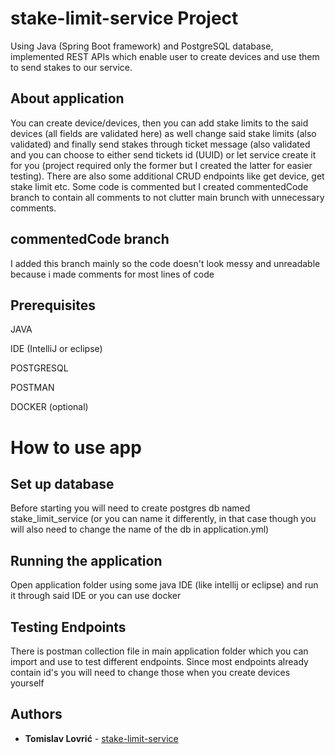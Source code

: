 # stake-limit-service Project

Using Java (Spring Boot framework) and PostgreSQL database, implemented REST APIs which enable user to create devices and use them to send stakes to our service.

## About application
You can create device/devices, then you can add stake limits to the said devices (all fields are validated here) as well change said stake limits (also validated) and finally send stakes through ticket message (also validated and you can choose to either send tickets id (UUID) or let service create it for you (project required only the former but I created the latter for easier testing). There are also some additional CRUD endpoints like get device, get stake limit etc. Some code is commented but I created commentedCode branch to contain all comments to not clutter main brunch with unnecessary comments.

## commentedCode branch
I added this branch mainly so the code doesn't look messy and unreadable because i made comments for most lines of code

## Prerequisites

JAVA

IDE (IntelliJ or eclipse)

POSTGRESQL

POSTMAN

DOCKER (optional)

# How to use app

## Set up database
Before starting you will need to create postgres db named stake_limit_service (or you can name it differently, in that case though you will also need to change the name of the db in application.yml)

## Running the application
Open application folder using some java IDE (like intellij or eclipse) and run it through said IDE or you can use docker

## Testing Endpoints
There is postman collection file in main application folder which you can import and use to test different endpoints. Since most endpoints already contain id's you will need to change those when you create devices yourself

## Authors

* **Tomislav Lovrić** - [stake-limit-service](https://github.com/Tomislav-lovric/stake-limit-service)
